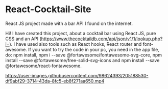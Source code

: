 # React-Cocktail-Site
React JS project made with a bar API I found on the internet.

Hi! I have created this project, about a cocktail bar using React JS, pure CSS and an API (https://www.thecocktaildb.com/api/json/v1/1/lookup.php?i=). 
I have used also tools such as React hooks, React router and font-awesome.
If you want to try the code in your pc, you need in the app file, do: npm install, npm i --save @fortawesome/fontawesome-svg-core, npm install --save @fortawesome/free-solid-svg-icons and npm install --save @fortawesome/react-fontawesome.

https://user-images.githubusercontent.com/98624393/205188530-df9abf29-3714-43da-8fc5-eb8f271aa650.mp4

